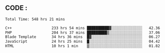 ## CODE :
<!--START_SECTION:waka-->

```txt
Total Time: 548 hrs 21 mins

C++                  233 hrs 54 mins ██████████▓░░░░░░░░░░░░░░   42.36 %
PHP                  204 hrs 37 mins █████████▒░░░░░░░░░░░░░░░   37.06 %
Blade Template       34 hrs 36 mins  █▓░░░░░░░░░░░░░░░░░░░░░░░   06.27 %
JavaScript           24 hrs 25 mins  █░░░░░░░░░░░░░░░░░░░░░░░░   04.42 %
HTML                 10 hrs 1 min    ▒░░░░░░░░░░░░░░░░░░░░░░░░   01.82 %
```

<!--END_SECTION:waka-->
